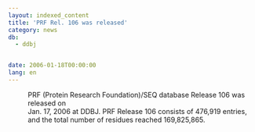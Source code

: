 ```yaml
---
layout: indexed_content
title: 'PRF Rel. 106 was released'
category: news
db:
  - ddbj


date: 2006-01-18T00:00:00
lang: en
---
```


<dd>PRF (Protein Research Foundation)/SEQ database Release 106 was released on<br> Jan. 17, 2006 at DDBJ. PRF Release 106 consists of 476,919 entries,<br> and the total number of residues reached 169,825,865.</dd>
